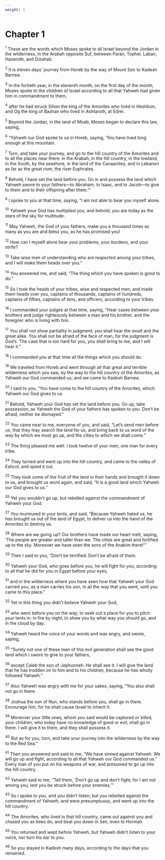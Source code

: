 ```yaml
---
weight: 1
---
```


# Chapter 1

<sup>1</sup> These are the words which Moses spoke to all Israel beyond the Jordan in the wilderness, in the Arabah opposite Suf, between Paran, Tophel, Laban, Hazeroth, and Dizahab. 

<sup>2</sup> It is eleven days’ journey from Horeb by the way of Mount Seir to Kadesh Barnea. 

<sup>3</sup> In the fortieth year, in the eleventh month, on the first day of the month, Moses spoke to the children of Israel according to all that Yahweh had given him in commandment to them, 

<sup>4</sup> after he had struck Sihon the king of the Amorites who lived in Heshbon, and Og the king of Bashan who lived in Ashtaroth, at Edrei. 

<sup>5</sup> Beyond the Jordan, in the land of Moab, Moses began to declare this law, saying, 

<sup>6</sup> “Yahweh our God spoke to us in Horeb, saying, ‘You have lived long enough at this mountain. 

<sup>7</sup> Turn, and take your journey, and go to the hill country of the Amorites and to all the places near there: in the Arabah, in the hill country, in the lowland, in the South, by the seashore, in the land of the Canaanites, and in Lebanon as far as the great river, the river Euphrates. 

<sup>8</sup> Behold, I have set the land before you. Go in and possess the land which Yahweh swore to your fathers—to Abraham, to Isaac, and to Jacob—to give to them and to their offspring after them.’” 

<sup>9</sup> I spoke to you at that time, saying, “I am not able to bear you myself alone. 

<sup>10</sup> Yahweh your God has multiplied you, and behold, you are today as the stars of the sky for multitude. 

<sup>11</sup> May Yahweh, the God of your fathers, make you a thousand times as many as you are and bless you, as he has promised you! 

<sup>12</sup> How can I myself alone bear your problems, your burdens, and your strife? 

<sup>13</sup> Take wise men of understanding who are respected among your tribes, and I will make them heads over you.” 

<sup>14</sup> You answered me, and said, “The thing which you have spoken is good to do.” 

<sup>15</sup> So I took the heads of your tribes, wise and respected men, and made them heads over you, captains of thousands, captains of hundreds, captains of fifties, captains of tens, and officers, according to your tribes. 

<sup>16</sup> I commanded your judges at that time, saying, “Hear cases between your brothers and judge righteously between a man and his brother, and the foreigner who is living with him. 

<sup>17</sup> You shall not show partiality in judgment; you shall hear the small and the great alike. You shall not be afraid of the face of man, for the judgment is God’s. The case that is too hard for you, you shall bring to me, and I will hear it.” 

<sup>18</sup> I commanded you at that time all the things which you should do. 

<sup>19</sup> We traveled from Horeb and went through all that great and terrible wilderness which you saw, by the way to the hill country of the Amorites, as Yahweh our God commanded us; and we came to Kadesh Barnea. 

<sup>20</sup> I said to you, “You have come to the hill country of the Amorites, which Yahweh our God gives to us. 

<sup>21</sup> Behold, Yahweh your God has set the land before you. Go up, take possession, as Yahweh the God of your fathers has spoken to you. Don’t be afraid, neither be dismayed.” 

<sup>22</sup> You came near to me, everyone of you, and said, “Let’s send men before us, that they may search the land for us, and bring back to us word of the way by which we must go up, and the cities to which we shall come.” 

<sup>23</sup> The thing pleased me well. I took twelve of your men, one man for every tribe. 

<sup>24</sup> They turned and went up into the hill country, and came to the valley of Eshcol, and spied it out. 

<sup>25</sup> They took some of the fruit of the land in their hands and brought it down to us, and brought us word again, and said, “It is a good land which Yahweh our God gives to us.” 

<sup>26</sup> Yet you wouldn’t go up, but rebelled against the commandment of Yahweh your God. 

<sup>27</sup> You murmured in your tents, and said, “Because Yahweh hated us, he has brought us out of the land of Egypt, to deliver us into the hand of the Amorites to destroy us. 

<sup>28</sup> Where are we going up? Our brothers have made our heart melt, saying, ‘The people are greater and taller than we. The cities are great and fortified up to the sky. Moreover we have seen the sons of the Anakim there!’” 

<sup>29</sup> Then I said to you, “Don’t be terrified. Don’t be afraid of them. 

<sup>30</sup> Yahweh your God, who goes before you, he will fight for you, according to all that he did for you in Egypt before your eyes, 

<sup>31</sup> and in the wilderness where you have seen how that Yahweh your God carried you, as a man carries his son, in all the way that you went, until you came to this place.” 

<sup>32</sup> Yet in this thing you didn’t believe Yahweh your God, 

<sup>33</sup> who went before you on the way, to seek out a place for you to pitch your tents in: in fire by night, to show you by what way you should go, and in the cloud by day. 

<sup>34</sup> Yahweh heard the voice of your words and was angry, and swore, saying, 

<sup>35</sup> “Surely not one of these men of this evil generation shall see the good land which I swore to give to your fathers, 

<sup>36</sup> except Caleb the son of Jephunneh. He shall see it. I will give the land that he has trodden on to him and to his children, because he has wholly followed Yahweh.” 

<sup>37</sup> Also Yahweh was angry with me for your sakes, saying, “You also shall not go in there. 

<sup>38</sup> Joshua the son of Nun, who stands before you, shall go in there. Encourage him, for he shall cause Israel to inherit it. 

<sup>39</sup> Moreover your little ones, whom you said would be captured or killed, your children, who today have no knowledge of good or evil, shall go in there. I will give it to them, and they shall possess it. 

<sup>40</sup> But as for you, turn, and take your journey into the wilderness by the way to the Red Sea.” 

<sup>41</sup> Then you answered and said to me, “We have sinned against Yahweh. We will go up and fight, according to all that Yahweh our God commanded us.” Every man of you put on his weapons of war, and presumed to go up into the hill country. 

<sup>42</sup> Yahweh said to me, “Tell them, ‘Don’t go up and don’t fight; for I am not among you, lest you be struck before your enemies.’” 

<sup>43</sup> So I spoke to you, and you didn’t listen; but you rebelled against the commandment of Yahweh, and were presumptuous, and went up into the hill country. 

<sup>44</sup> The Amorites, who lived in that hill country, came out against you and chased you as bees do, and beat you down in Seir, even to Hormah. 

<sup>45</sup> You returned and wept before Yahweh, but Yahweh didn’t listen to your voice, nor turn his ear to you. 

<sup>46</sup> So you stayed in Kadesh many days, according to the days that you remained. 


